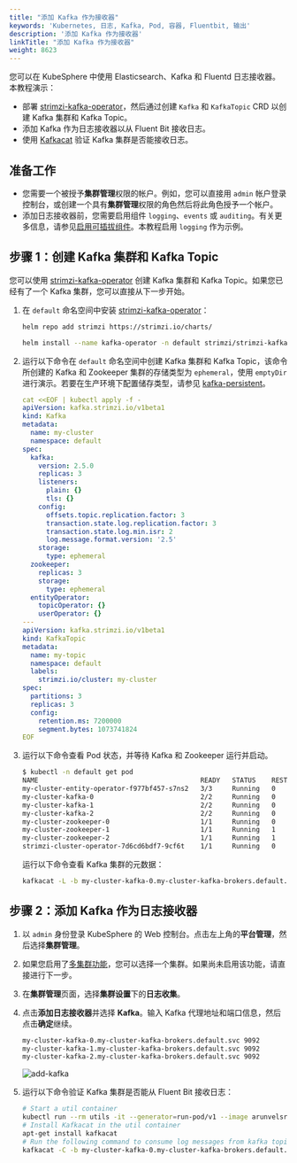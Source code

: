 ```yaml
---
title: "添加 Kafka 作为接收器"
keywords: 'Kubernetes, 日志, Kafka, Pod, 容器, Fluentbit, 输出'
description: '添加 Kafka 作为接收器'
linkTitle: "添加 Kafka 作为接收器"
weight: 8623
---
```

您可以在 KubeSphere 中使用 Elasticsearch、Kafka 和 Fluentd 日志接收器。本教程演示：

- 部署 [strimzi-kafka-operator](https://github.com/strimzi/strimzi-kafka-operator)，然后通过创建 `Kafka` 和 `KafkaTopic` CRD 以创建 Kafka 集群和 Kafka Topic。
- 添加 Kafka 作为日志接收器以从 Fluent Bit 接收日志。
- 使用 [Kafkacat](https://github.com/edenhill/kafkacat) 验证 Kafka 集群是否能接收日志。

## 准备工作

- 您需要一个被授予**集群管理**权限的帐户。例如，您可以直接用 `admin` 帐户登录控制台，或创建一个具有**集群管理**权限的角色然后将此角色授予一个帐户。
- 添加日志接收器前，您需要启用组件 `logging`、`events` 或 `auditing`。有关更多信息，请参见[启用可插拔组件](../../../../pluggable-components/)。本教程启用 `logging` 作为示例。

## 步骤 1：创建 Kafka 集群和 Kafka Topic

您可以使用 [strimzi-kafka-operator](https://github.com/strimzi/strimzi-kafka-operator) 创建 Kafka 集群和 Kafka Topic。如果您已经有了一个 Kafka 集群，您可以直接从下一步开始。

1. 在 `default` 命名空间中安装 [strimzi-kafka-operator](https://github.com/strimzi/strimzi-kafka-operator)：

    ```bash
    helm repo add strimzi https://strimzi.io/charts/
    ```

    ```bash
    helm install --name kafka-operator -n default strimzi/strimzi-kafka-operator
    ```


2. 运行以下命令在 `default` 命名空间中创建 Kafka 集群和 Kafka Topic，该命令所创建的 Kafka 和 Zookeeper 集群的存储类型为 `ephemeral`，使用 `emptyDir` 进行演示。若要在生产环境下配置储存类型，请参见 [kafka-persistent](https://github.com/strimzi/strimzi-kafka-operator/blob/0.19.0/examples/kafka/kafka-persistent.yaml)。

    ```yaml
    cat <<EOF | kubectl apply -f -
    apiVersion: kafka.strimzi.io/v1beta1
    kind: Kafka
    metadata:
      name: my-cluster
      namespace: default
    spec:
      kafka:
        version: 2.5.0
        replicas: 3
        listeners:
          plain: {}
          tls: {}
        config:
          offsets.topic.replication.factor: 3
          transaction.state.log.replication.factor: 3
          transaction.state.log.min.isr: 2
          log.message.format.version: '2.5'
        storage:
          type: ephemeral
      zookeeper:
        replicas: 3
        storage:
          type: ephemeral
      entityOperator:
        topicOperator: {}
        userOperator: {}
    ---
    apiVersion: kafka.strimzi.io/v1beta1
    kind: KafkaTopic
    metadata:
      name: my-topic
      namespace: default
      labels:
        strimzi.io/cluster: my-cluster
    spec:
      partitions: 3
      replicas: 3
      config:
        retention.ms: 7200000
        segment.bytes: 1073741824
    EOF
    ```

3. 运行以下命令查看 Pod 状态，并等待 Kafka 和 Zookeeper 运行并启动。

    ```bash
    $ kubectl -n default get pod 
    NAME                                         READY   STATUS    RESTARTS   AGE
    my-cluster-entity-operator-f977bf457-s7ns2   3/3     Running   0          69m
    my-cluster-kafka-0                           2/2     Running   0          69m
    my-cluster-kafka-1                           2/2     Running   0          69m
    my-cluster-kafka-2                           2/2     Running   0          69m
    my-cluster-zookeeper-0                       1/1     Running   0          71m
    my-cluster-zookeeper-1                       1/1     Running   1          71m
    my-cluster-zookeeper-2                       1/1     Running   1          71m
    strimzi-cluster-operator-7d6cd6bdf7-9cf6t    1/1     Running   0          104m
    ```

    运行以下命令查看 Kafka 集群的元数据：

    ```bash
    kafkacat -L -b my-cluster-kafka-0.my-cluster-kafka-brokers.default.svc:9092,my-cluster-kafka-1.my-cluster-kafka-brokers.default.svc:9092,my-cluster-kafka-2.my-cluster-kafka-brokers.default.svc:9092
    ```

## 步骤 2：添加 Kafka 作为日志接收器

1. 以 `admin` 身份登录 KubeSphere 的 Web 控制台。点击左上角的**平台管理**，然后选择**集群管理**。

2. 如果您启用了[多集群功能](../../../../multicluster-management)，您可以选择一个集群。如果尚未启用该功能，请直接进行下一步。

3. 在**集群管理**页面，选择**集群设置**下的**日志收集**。

4. 点击**添加日志接收器**并选择 **Kafka**。输入 Kafka 代理地址和端口信息，然后点击**确定**继续。

   ```bash
   my-cluster-kafka-0.my-cluster-kafka-brokers.default.svc 9092
   my-cluster-kafka-1.my-cluster-kafka-brokers.default.svc 9092
   my-cluster-kafka-2.my-cluster-kafka-brokers.default.svc 9092
   ```

   ![add-kafka](/images/docs/cluster-administration/cluster-settings/log-collections/add-kafka-as-receiver/add-kafka.png)

5. 运行以下命令验证 Kafka 集群是否能从 Fluent Bit 接收日志：

   ```bash
   # Start a util container
   kubectl run --rm utils -it --generator=run-pod/v1 --image arunvelsriram/utils bash
   # Install Kafkacat in the util container
   apt-get install kafkacat
   # Run the following command to consume log messages from kafka topic: my-topic
   kafkacat -C -b my-cluster-kafka-0.my-cluster-kafka-brokers.default.svc:9092,my-cluster-kafka-1.my-cluster-kafka-brokers.default.svc:9092,my-cluster-kafka-2.my-cluster-kafka-brokers.default.svc:9092 -t my-topic
   ```